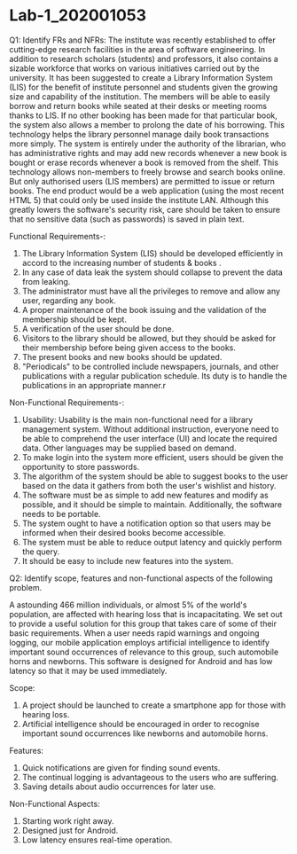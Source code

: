 # Lab-1_202001053
Q1: Identify FRs and NFRs:
The institute was recently established to offer cutting-edge research facilities in the area of software engineering. In addition to research scholars (students) and professors, it also contains a sizable workforce that works on various initiatives carried out by the university. It has been suggested to create a Library Information System (LIS) for the benefit of institute personnel and students given the growing size and capability of the institution. The members will be able to easily borrow and return books while seated at their desks or meeting rooms thanks to LIS. If no other booking has been made for that particular book, the system also allows a member to prolong the date of his borrowing. This technology helps the library personnel manage daily book transactions more simply. The system is entirely under the authority of the librarian, who has administrative rights and may add new records whenever a new book is bought or erase records whenever a book is removed from the shelf. This technology allows non-members to freely browse and search books online. But only authorised users (LIS members) are permitted to issue or return books. The end product would be a web application (using the most recent HTML 5) that could only be used inside the institute LAN. Although this greatly lowers the software's security risk, care should be taken to ensure that no sensitive data (such as passwords) is saved in plain text.


Functional Requirements-: 

1) The Library Information System (LIS) should be developed efficiently in accord to the increasing number of students & books .
2) In any case of data leak the system should collapse to prevent the data from leaking.
3) The administrator must have all the privileges to remove and allow any user, regarding any book.
4) A proper maintenance of the book issuing and the validation of the membership should be kept.
5) A verification of the user should be done.
6) Visitors to the library should be allowed, but they should be asked for their membership before being given access to the books.
7) The present books and new books should be updated.
8) "Periodicals" to be controlled include newspapers, journals, and other publications with a regular publication schedule. Its duty is to handle the publications in an appropriate manner.r


Non-Functional Requirements-: 

1) Usability: Usability is the main non-functional need for a library management system. Without additional instruction, everyone need to be able to comprehend the        user interface (UI) and locate the required data. Other languages may be supplied based on demand.
2) To make login into the system more efficient, users should be given the opportunity to store passwords.
3) The algorithm of the system should be able to suggest books to the user based on the data it gathers from both the user's wishlist and history.
4) The software must be as simple to add new features and modify as possible, and it should be simple to maintain. Additionally, the software needs to be portable.
5) The system ought to have a notification option so that users may be informed when their desired books become accessible.
6) The system must be able to reduce output latency and quickly perform the query.
7) It should be easy to include new features into the system.


Q2: Identify scope, features and non-functional aspects of the following problem.

A astounding 466 million individuals, or almost 5% of the world's population, are affected with hearing loss that is incapacitating. We set out to provide a useful solution for this group that takes care of some of their basic requirements. When a user needs rapid warnings and ongoing logging, our mobile application employs artificial intelligence to identify important sound occurrences of relevance to this group, such automobile horns and newborns. This software is designed for Android and has low latency so that it may be used immediately.


Scope:

1) A project should be launched to create a smartphone app for those with hearing loss.
2) Artificial intelligence should be encouraged in order to recognise important sound occurrences like newborns and automobile horns.



Features: 

1) Quick notifications are given for finding sound events.
2) The continual logging is advantageous to the users who are suffering.
3) Saving details about audio occurrences for later use.

Non-Functional Aspects:

1) Starting work right away.
2) Designed just for Android.
3) Low latency ensures real-time operation.
